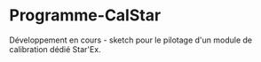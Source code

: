 # Programme-CalStar
Développement en cours - sketch pour le pilotage d'un module de calibration dédié Star'Ex.
